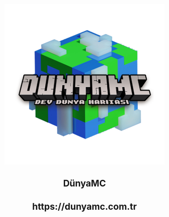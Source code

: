 <p align="center"><img src="../src/assets/images/icon.png" alt="icon-launcher"></p>

<h1 align="center">DünyaMC</h1>

<h1 align="center">https://dunyamc.com.tr</h1>

